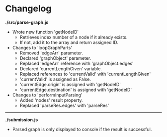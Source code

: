 # Changelog

**./src/parse-graph.js**
* Wrote new function 'getNodeID'
	* Retrieves index number of a node if it already exists.
	* If not, add it to the array and return assigned ID.
* Changes to 'loopGraphParts'
	* Removed 'edgeArr' parameter.
	* Declared 'graphObject' parameter.
	* Replaced 'edgeArr' reference with 'graphObject.edges'
	* Declared 'currentLengthGiven' variable.
	* Replaced references to 'currentValid' with 'currentLengthGiven'
	* 'currentValid' is assigned as False.
	* 'currentEdge.origin' is assigned with 'getNodeID'
	* 'currentEdge.destination' is assigned with 'getNodeID'
* Changes to 'performInputParsing'
	* Added 'nodes' result property.
	* Replaced 'parseRes.edges' with 'parseRes'

---

**./submission.js**
* Parsed graph is only displayed to console if the result is successful.